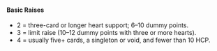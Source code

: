 #### Basic Raises
   * 2 = three-card or longer heart support; 6–10 dummy points.
   * 3 = limit raise (10–12 dummy points with three or more hearts).
   * 4 = usually five+ cards, a singleton or void, and fewer than 10 HCP.

